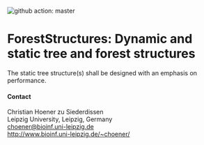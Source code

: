![github action: master](https://github.com/choener/ForestStructures/actions/workflows/action.yml/badge.svg)

# ForestStructures: Dynamic and static tree and forest structures

The static tree structure(s) shall be designed with an emphasis on performance.



#### Contact

Christian Hoener zu Siederdissen  
Leipzig University, Leipzig, Germany  
choener@bioinf.uni-leipzig.de  
http://www.bioinf.uni-leipzig.de/~choener/  

